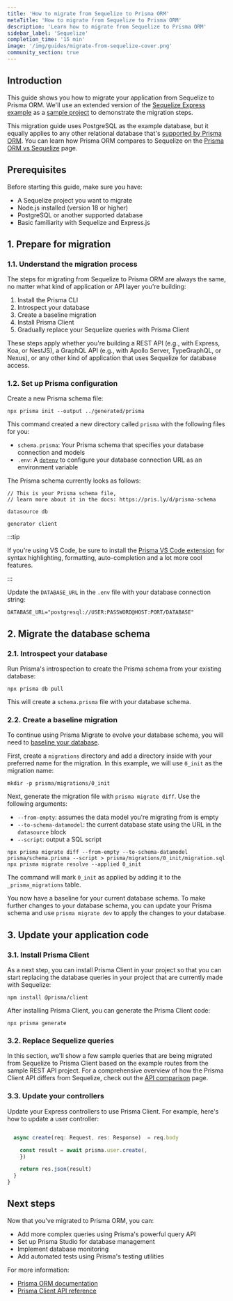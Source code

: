 ```yaml
---
title: 'How to migrate from Sequelize to Prisma ORM'
metaTitle: 'How to migrate from Sequelize to Prisma ORM'
description: 'Learn how to migrate from Sequelize to Prisma ORM'
sidebar_label: 'Sequelize'
completion_time: '15 min'
image: '/img/guides/migrate-from-sequelize-cover.png'
community_section: true
---
```


## Introduction

This guide shows you how to migrate your application from Sequelize to Prisma ORM. We'll use an extended version of the [Sequelize Express example](https://github.com/sequelize/express-example) as a [sample project](https://github.com/prisma/migrate-from-sequelize-to-prisma) to demonstrate the migration steps.

This migration guide uses PostgreSQL as the example database, but it equally applies to any other relational database that's [supported by Prisma ORM](/orm/reference/supported-databases). You can learn how Prisma ORM compares to Sequelize on the [Prisma ORM vs Sequelize](/orm/more/comparisons/prisma-and-sequelize) page.

## Prerequisites

Before starting this guide, make sure you have:

- A Sequelize project you want to migrate
- Node.js installed (version 18 or higher)
- PostgreSQL or another supported database
- Basic familiarity with Sequelize and Express.js

## 1. Prepare for migration

### 1.1. Understand the migration process

The steps for migrating from Sequelize to Prisma ORM are always the same, no matter what kind of application or API layer you're building:

1. Install the Prisma CLI
2. Introspect your database
3. Create a baseline migration
4. Install Prisma Client
5. Gradually replace your Sequelize queries with Prisma Client

These steps apply whether you're building a REST API (e.g., with Express, Koa, or NestJS), a GraphQL API (e.g., with Apollo Server, TypeGraphQL, or Nexus), or any other kind of application that uses Sequelize for database access.

### 1.2. Set up Prisma configuration

Create a new Prisma schema file:

```terminal
npx prisma init --output ../generated/prisma
```

This command created a new directory called `prisma` with the following files for you:

- `schema.prisma`: Your Prisma schema that specifies your database connection and models
- `.env`: A [`dotenv`](https://github.com/motdotla/dotenv) to configure your database connection URL as an environment variable

The Prisma schema currently looks as follows:

```prisma file=prisma/schema.prisma showLineNumbers
// This is your Prisma schema file,
// learn more about it in the docs: https://pris.ly/d/prisma-schema

datasource db

generator client
```

:::tip

If you're using VS Code, be sure to install the [Prisma VS Code extension](https://marketplace.visualstudio.com/items?itemName=Prisma.prisma) for syntax highlighting, formatting, auto-completion and a lot more cool features.

:::

Update the `DATABASE_URL` in the `.env` file with your database connection string:

```env
DATABASE_URL="postgresql://USER:PASSWORD@HOST:PORT/DATABASE"
```

## 2. Migrate the database schema

### 2.1. Introspect your database

Run Prisma's introspection to create the Prisma schema from your existing database:

```terminal
npx prisma db pull
```

This will create a `schema.prisma` file with your database schema.

### 2.2. Create a baseline migration

To continue using Prisma Migrate to evolve your database schema, you will need to [baseline your database](/orm/prisma-migrate/getting-started).

First, create a `migrations` directory and add a directory inside with your preferred name for the migration. In this example, we will use `0_init` as the migration name:

```terminal
mkdir -p prisma/migrations/0_init
```

Next, generate the migration file with `prisma migrate diff`. Use the following arguments:

- `--from-empty`: assumes the data model you're migrating from is empty
- `--to-schema-datamodel`: the current database state using the URL in the `datasource` block
- `--script`: output a SQL script

```terminal wrap
npx prisma migrate diff --from-empty --to-schema-datamodel prisma/schema.prisma --script > prisma/migrations/0_init/migration.sql
npx prisma migrate resolve --applied 0_init
```

The command will mark `0_init` as applied by adding it to the `_prisma_migrations` table.

You now have a baseline for your current database schema. To make further changes to your database schema, you can update your Prisma schema and use `prisma migrate dev` to apply the changes to your database.

## 3. Update your application code

### 3.1. Install Prisma Client

As a next step, you can install Prisma Client in your project so that you can start replacing the database queries in your project that are currently made with Sequelize:

```terminal
npm install @prisma/client
```

After installing Prisma Client, you can generate the Prisma Client code:

```terminal
npx prisma generate
```

### 3.2. Replace Sequelize queries

In this section, we'll show a few sample queries that are being migrated from Sequelize to Prisma Client based on the example routes from the sample REST API project. For a comprehensive overview of how the Prisma Client API differs from Sequelize, check out the [API comparison](/orm/more/comparisons/prisma-and-sequelize#api-comparison) page.

### 3.3. Update your controllers

Update your Express controllers to use Prisma Client. For example, here's how to update a user controller:

```typescript

  async create(req: Request, res: Response)  = req.body

    const result = await prisma.user.create(,
    })

    return res.json(result)
  }
}
```

## Next steps

Now that you've migrated to Prisma ORM, you can:

- Add more complex queries using Prisma's powerful query API
- Set up Prisma Studio for database management
- Implement database monitoring
- Add automated tests using Prisma's testing utilities

For more information:

- [Prisma ORM documentation](/orm)
- [Prisma Client API reference](/orm/prisma-client)
